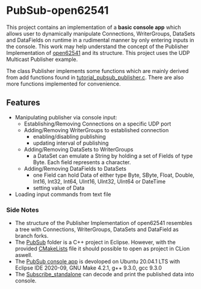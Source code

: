 # PubSub-open62541
This project contains an implementation of a **basic console app** which allows user to dynamically manipulate Connections, WriterGroups, DataSets and DataFields on runtime in a rudimental manner by only entering inputs in the console. This work may help understand the concept of the Publisher Implementation of [open62541](https://github.com/open62541/open62541) and its structure. This project uses the UDP Multicast Publisher example.

The class Publisher implements some functions which are mainly derived from add functions found in [tutorial_pubsub_publisher.c](https://github.com/open62541/open62541/blob/master/examples/pubsub/tutorial_pubsub_publish.c). There are also more functions implemented for convenience.

## Features
  - Manipulating publisher via console input:
    - Establishing/Removing Connections on a specific UDP port 
    - Adding/Removing WriterGroups to established connection
      - enabling/disabling publishing
      - updating interval of publishing
    - Adding/Removing DataSets to WriterGroups
      - a DataSet can emulate a String by holding a set of Fields of type Byte. Each field represents a character.
    - Adding/Removing DataFields to DataSets
      - one Field can hold Data of either type Byte, SByte, Float, Double, Int16, Int32, Int64, UInt16, UInt32, UInt64 or DateTime
      - setting value of Data
  - Loading input commands from text file

### Side Notes
- The structure of the Publisher Implementation of open62541 resembles a tree with Connections, WriterGroups, DataSets and DataField as branch forks.
- The [PubSub](https://github.com/minduran/PubSub-open62541/tree/main/PubSub) folder is a C++ project in Eclipse. However, with the provided [CMakeLists](https://github.com/minduran/PubSub-open62541/tree/main/PubSub/CMakeLists.txt) file it should possible to open as project in CLion aswell.
- The [PubSub console app](https://github.com/minduran/PubSub-open62541/tree/main/PubSub/Debug/PubSub) is devoloped on Ubuntu 20.04.1 LTS with Eclipse IDE 2020-09, GNU Make 4.2.1, g++ 9.3.0, gcc 9.3.0
- The [Subscribe_standalone](https://github.com/minduran/PubSub-open62541/tree/main/PubSub/cmake-build-debug/subscribe_standalone) can decode and print the published data into console.
